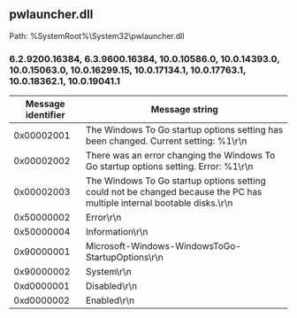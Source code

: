 ## pwlauncher.dll

Path: %SystemRoot%\System32\pwlauncher.dll

### 6.2.9200.16384, 6.3.9600.16384, 10.0.10586.0, 10.0.14393.0, 10.0.15063.0, 10.0.16299.15, 10.0.17134.1, 10.0.17763.1, 10.0.18362.1, 10.0.19041.1

Message identifier | Message string
--- | ---
0x00002001 | The Windows To Go startup options setting has been changed. Current setting: %1\r\n
0x00002002 | There was an error changing the Windows To Go startup options setting. Error: %1\r\n
0x00002003 | The Windows To Go startup options setting could not be changed because the PC has multiple internal bootable disks.\r\n
0x50000002 | Error\r\n
0x50000004 | Information\r\n
0x90000001 | Microsoft-Windows-WindowsToGo-StartupOptions\r\n
0x90000002 | System\r\n
0xd0000001 | Disabled\r\n
0xd0000002 | Enabled\r\n
